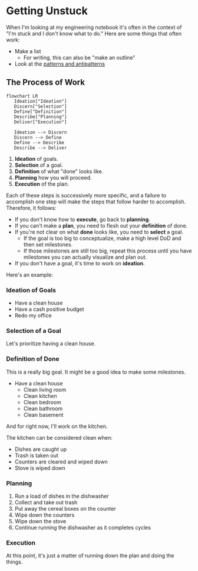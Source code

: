# Getting Unstuck

When I'm looking at my engineering notebook it's often in the context of "I'm stuck and I don't know what to do."  Here are some things that often work:

* Make a list
  * For writing, this can also be "make an outline"
* Look at the [patterns and antipatterns](https://www.divergentpatterns.com)

## The Process of Work

```mermaid
flowchart LR
   Ideation["Ideation"]
   Discern["Selection"]
   Define["Definition"]
   Describe["Planning"]
   Deliver["Execution"]
   
   Ideation --> Discern
   Discern --> Define
   Define --> Describe
   Describe --> Deliver
```

1. **Ideation** of goals.
1. **Selection** of a goal.
1. **Definition** of what "done" looks like.
1. **Planning** how you will proceed.
1. **Execution** of the plan.

Each of these steps is successively more specific, and a failure to accomplish one step will make the steps that follow harder to accomplish.  Therefore, it follows:

* If you don't know how to **execute**, go back to **planning**.
* If you can't make a **plan**, you need to flesh out your **definition** of done.
* If you're not clear on what **done** looks like, you need to **select** a goal.
  * If the goal is too big to conceptualize, make a high level DoD and then set milestones.
  * If those milestones are still too big, repeat this process until you have milestones you can actually visualize and plan out.
* If you don't have a goal, it's time to work on **ideation**.

Here's an example:

### Ideation of Goals

* Have a clean house
* Have a cash positive budget
* Redo my office

### Selection of a Goal

Let's prioritize having a clean house.

### Definition of Done

This is a really big goal.  It might be a good idea to make some milestones.

* Have a clean house
  * Clean living room
  * Clean kitchen
  * Clean bedroom
  * Clean bathroom
  * Clean basement

And for right now, I'll work on the kitchen.  

The kitchen can be considered clean when:

* Dishes are caught up
* Trash is taken out
* Counters are cleared and wiped down
* Stove is wiped down

### Planning

1. Run a load of dishes in the dishwasher
1. Collect and take out trash
1. Put away the cereal boxes on the counter
1. Wipe down the counters
1. Wipe down the stove
1. Continue running the dishwasher as it completes cycles

### Execution

At this point, it's just a matter of running down the plan and doing the things.

